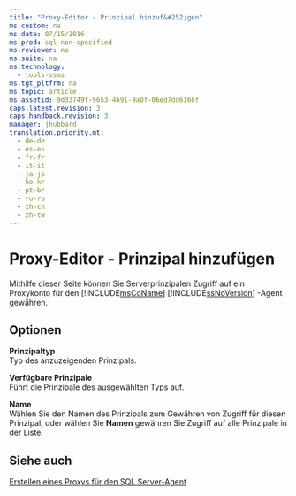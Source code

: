 ```yaml
---
title: "Proxy-Editor - Prinzipal hinzuf&#252;gen"
ms.custom: na
ms.date: 07/15/2016
ms.prod: sql-non-specified
ms.reviewer: na
ms.suite: na
ms.technology: 
  - tools-ssms
ms.tgt_pltfrm: na
ms.topic: article
ms.assetid: 9d33749f-9653-4691-9a0f-06ed7dd6166f
caps.latest.revision: 3
caps.handback.revision: 3
manager: jhubbard
translation.priority.mt: 
  - de-de
  - es-es
  - fr-fr
  - it-it
  - ja-jp
  - ko-kr
  - pt-br
  - ru-ru
  - zh-cn
  - zh-tw
---
```

# Proxy-Editor - Prinzipal hinzuf&#252;gen
Mithilfe dieser Seite können Sie Serverprinzipalen Zugriff auf ein Proxykonto für den [!INCLUDE[msCoName](../content/includes/msCoName_md.md)] [!INCLUDE[ssNoVersion](../content/includes/ssNoVersion_md.md)] -Agent gewähren.  
  
## Optionen  
**Prinzipaltyp**  
Typ des anzuzeigenden Prinzipals.  
  
**Verfügbare Prinzipale**  
Führt die Prinzipale des ausgewählten Typs auf.  
  
**Name**  
Wählen Sie den Namen des Prinzipals zum Gewähren von Zugriff für diesen Prinzipal, oder wählen Sie **Namen** gewähren Sie Zugriff auf alle Prinzipale in der Liste.  
  
## Siehe auch  
[Erstellen eines Proxys für den SQL Server-Agent](../content/Create-a-SQL-Server-Agent-Proxy.md)  
  
